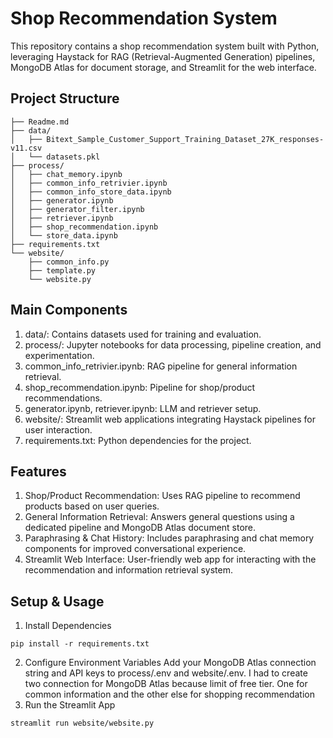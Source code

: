 # Shop Recommendation System
This repository contains a shop recommendation system built with Python, leveraging Haystack for RAG (Retrieval-Augmented Generation) pipelines, MongoDB Atlas for document storage, and Streamlit for the web interface.
## Project Structure
```
├── Readme.md
├── data/
│   ├── Bitext_Sample_Customer_Support_Training_Dataset_27K_responses-v11.csv
│   └── datasets.pkl
├── process/
│   ├── chat_memory.ipynb
│   ├── common_info_retrivier.ipynb
│   ├── common_info_store_data.ipynb
│   ├── generator.ipynb
│   ├── generator_filter.ipynb
│   ├── retriever.ipynb
│   ├── shop_recommendation.ipynb
│   └── store_data.ipynb
├── requirements.txt
└── website/
    ├── common_info.py
    ├── template.py
    └── website.py
```

## Main Components

1. data/: Contains datasets used for training and evaluation. <br>
2. process/: Jupyter notebooks for data processing, pipeline creation, and experimentation. <br>
3. common_info_retrivier.ipynb: RAG pipeline for general information retrieval.<br>
4. shop_recommendation.ipynb: Pipeline for shop/product recommendations.<br>
5. generator.ipynb, retriever.ipynb: LLM and retriever setup.<br>
6. website/: Streamlit web applications integrating Haystack pipelines for user interaction.<br>
7. requirements.txt: Python dependencies for the project.<br>


## Features

1. Shop/Product Recommendation: Uses RAG pipeline to recommend products based on user queries.<br>
2. General Information Retrieval: Answers general questions using a dedicated pipeline and MongoDB Atlas document store.<br>
3. Paraphrasing & Chat History: Includes paraphrasing and chat memory components for improved conversational experience.<br>
4. Streamlit Web Interface: User-friendly web app for interacting with the recommendation and information retrieval system.<br>

## Setup & Usage
1. Install Dependencies
```
pip install -r requirements.txt
```
2. Configure Environment Variables
Add your MongoDB Atlas connection string and API keys to process/.env and website/.env. I had to create two connection for MongoDB Atlas because limit of free tier. One for common information and the other else for shopping recommendation
3. Run the Streamlit App
```
streamlit run website/website.py
```

